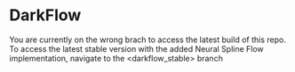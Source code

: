# DarkFlow
You are currently on the wrong brach to access the latest build of this repo.
To access the latest stable version with the added Neural Spline Flow implementation, navigate to the <darkflow_stable> branch
